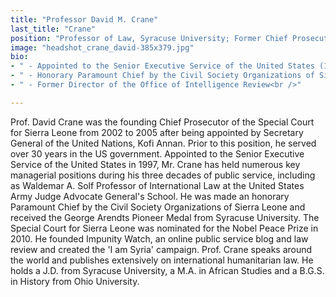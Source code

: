 ```yaml
---
title: "Professor David M. Crane"
last_title: "Crane"
position: "Professor of Law, Syracuse University; Former Chief Prosecutor of the Special Court for Sierra Leone"
image: "headshot_crane_david-385x379.jpg"
bio: 
- " - Appointed to the Senior Executive Service of the United States (1997)<br />"
- " - Honorary Paramount Chief by the Civil Society Organizations of Sierra Leone<br />"
- " - Former Director of the Office of Intelligence Review<br />"

---
```

Prof. David Crane was the founding Chief Prosecutor of the Special Court for Sierra Leone from 2002 to 2005 after being appointed by Secretary General of the United Nations, Kofi Annan. Prior to this position, he served over 30 years in the US government. Appointed to the Senior Executive Service of the United States in 1997, Mr. Crane has held numerous key managerial positions during his three decades of public service, including as Waldemar A. Solf Professor of International Law at the United States Army Judge Advocate General's School. He was made an honorary Paramount Chief by the Civil Society Organizations of Sierra Leone and received the George Arendts Pioneer Medal from Syracuse University. The Special Court for Sierra Leone was nominated for the Nobel Peace Prize in 2010. He founded Impunity Watch, an online public service blog and law review and created the 'I am Syria' campaign. Prof. Crane speaks around the world and publishes extensively on international humanitarian law. He holds a J.D. from Syracuse University, a M.A. in African Studies and a B.G.S. in History from Ohio University.